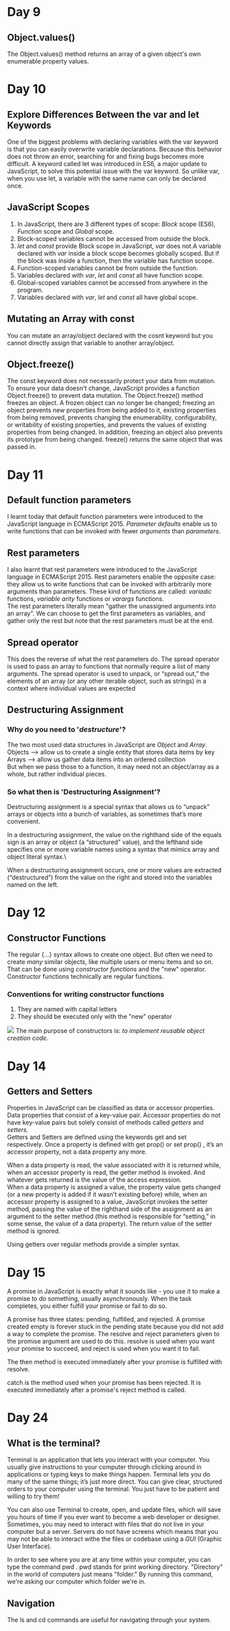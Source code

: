# Day 9

## Object.values()

The Object.values() method returns an array of a given object's own enumerable property values.

# Day 10

## Explore Differences Between the var and let Keywords

One of the biggest problems with declaring variables with the var keyword is that you can easily overwrite variable declarations. Because this behavior does not throw an error, searching for and fixing bugs becomes more difficult.
A keyword called let was introduced in ES6, a major update to JavaScript, to solve this potential issue with the var keyword.
So unlike var, when you use let, a variable with the same name can only be declared once.

## JavaScript Scopes

1. In JavaScript, there are 3 different types of scope: _Block_ scope (ES6), _Function_ scope and _Global_ scope.
2. Block-scoped variables cannot be accessed from outside the block.
3. _let_ and _const_ provide Block scope in JavaScript, _var_ does not.A variable declared with _var_ inside a block scope becomes globally scoped. But if the block was inside a function, then the variable has function scope.
4. Function-scoped variables cannot be from outside the function.
5. Variables declared with _var_, _let_ and _const_ all have function scope.
6. Global-scoped variables cannot be accessed from anywhere in the program.
7. Variables declared with _var_, _let_ and _const_ all have global scope.

## Mutating an Array with const

You can mutate an array/object declared with the cosnt keyword but you cannot directly assign that variable to another array/object.

## Object.freeze()

The const keyword does not necessarily protect your data from mutation. To ensure your data doesn't change, JavaScript provides a function Object.freeze() to prevent data mutation. The Object.freeze() method freezes an object. A frozen object can no longer be changed; freezing an object prevents new properties from being added to it, existing properties from being removed, prevents changing the enumerability, configurability, or writability of existing properties, and prevents the values of existing properties from being changed. In addition, freezing an object also prevents its prototype from being changed. freeze() returns the same object that was passed in.

# Day 11

## Default function parameters

I learnt today that default function parameters were introduced to the JavaScript language in ECMAScript 2015. _Parameter defaults_ enable us to write functions that can be invoked with fewer _arguments_ than _parameters_.

## Rest parameters

I also learnt that rest parameters were introduced to the JavaScript language in ECMAScript 2015. Rest parameters enable the opposite case: they allow us to write functions that can be invoked with arbitrarily more arguments than parameters.
These kind of functions are called: _variadic_ functions, _variable arity_ functions or _varargs_ functions.\
The rest parameters literally mean "gather the unassigned arguments into an array".
We can choose to get the first parameters as variables, and gather only the rest but note that the rest parameters must be at the end.

## Spread operator

This does the reverse of what the rest parameters do. The spread operator is used to pass an array to functions that normally require a list of many
arguments. The spread operator is used to unpack, or “spread out,” the elements of an array (or any other iterable object, such as strings) in a context where individual values are expected

## Destructuring Assignment

### Why do you need to '_destructure_'?

The two most used data structures in JavaScript are _Object_ and _Array_.\
Objects --> allow us to create a single entity that stores data items by key
Arrays --> allow us gather data items into an ordered collection\
But when we pass those to a function, it may need not an object/array as a whole, but rather
individual pieces.

### So what then is 'Destructuring Assignment'?

Destructuring assignment is a special syntax that allows us to “unpack” arrays or objects into a bunch of variables, as sometimes that’s more convenient.

In a destructuring assignment, the value on the righthand
side of the equals sign is an array or object (a “structured” value), and the lefthand side specifies one or more variable names using a syntax that mimics array and object literal syntax.\

When a destructuring assignment occurs, one or more values are
extracted (“destructured”) from the value on the right and stored into the variables named on the left.

# Day 12

## Constructor Functions

The regular {...} syntax allows to create one object. But often we need to create _many_
similar objects, like multiple users or menu items and so on.
That can be done using _constructor functions_ and the "new" operator.\
Constructor functions technically are regular functions.

### Conventions for writing constructor functions

1. They are named with capital letters
2. They should be executed only with the "new" operator

![](assets/images/constructors.jpg)
The main purpose of constructors is: _to implement reusable object creation code_.

# Day 14

## Getters and Setters

Properties in JavaScript can be classified as data or accessor properties. Data properties that consist of a key-value pair. Accessor properties do not have key-value pairs but solely consist of methods called _getters_ and _setters_.\
Getters and Setters are defined using the keywords get and set respectively.
Once a property is defined with get prop() or set prop() , it’s an accessor property, not a data property any more.

When a data property is read, the value associated with it is returned while, when an accessor property is read, the getter method is invoked. And whatever gets returned is the value of the access expression.\
When a data property is assigned a value, the property value gets changed (or a new property is added if it wasn't existing before) while, when an accessor property is assigned to a value, JavaScript invokes the setter method, passing the value of the righthand side of the assignment as an argument to the setter method (this method is responsible for “setting,” in some sense, the value of a data property). The return value of the setter method is ignored.

Using getters over regular methods provide a simpler syntax.

# Day 15

A promise in JavaScript is exactly what it sounds like - you use it to make a promise to do something, usually asynchronously. When the task completes, you either fulfill your promise or fail to do so.

A promise has three states: pending, fulfilled, and rejected. A promise created empty is forever stuck in the pending state because you did not add a way to complete the promise. The resolve and reject parameters given to the promise argument are used to do this. resolve is used when you want your promise to succeed, and reject is used when you want it to fail.

The then method is executed immediately after your promise is fulfilled with resolve.

catch is the method used when your promise has been rejected. It is executed immediately after a promise's reject method is called.

# Day 24

## What is the terminal?

Terminal is an application that lets you interact with your computer. You usually give instructions to your computer through clicking around in applications or typing keys to make things happen.
Terminal lets you do many of the same things; it’s just more direct. You can give clear, structured orders to your computer using the terminal. You just have to be patient and willing to try them!

You can also use Terminal to create, open, and update files, which will save you hours of time if you ever want to become a web developer or designer. Sometimes, you may need to interact with files that do not live in your computer but a server. Servers do not have screens which means that you may not be able to interact withe the files or codebase using a _GUI_ (Graphic User Interface).

In order to see where you are at any time within your computer, you can type the command pwd . pwd stands for print working directory.
"Directory" in the world of computers just means "folder." By running this command, we're asking our computer which folder we're in.

## Navigation

The ls and cd commands are useful for navigating through your system.
